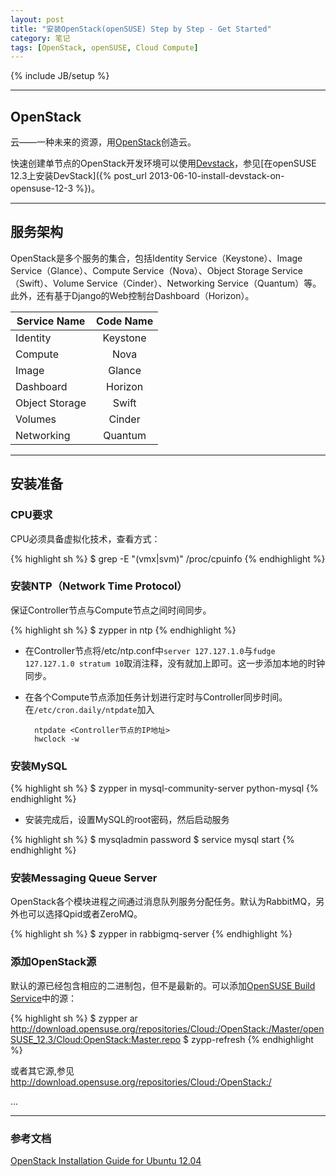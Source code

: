 ```yaml
---
layout: post
title: "安装OpenStack(openSUSE) Step by Step - Get Started"
category: 笔记
tags: [OpenStack, openSUSE, Cloud Compute]
---
```

{% include JB/setup %}

---

## OpenStack

云——一种未来的资源，用[OpenStack][]创造云。

快速创建单节点的OpenStack开发环境可以使用[Devstack][]，参见[在openSUSE 12.3上安装DevStack]({% post_url 2013-06-10-install-devstack-on-opensuse-12-3 %})。

---

## 服务架构

OpenStack是多个服务的集合，包括Identity Service（Keystone）、Image Service（Glance）、Compute Service（Nova）、Object Storage Service（Swift）、Volume Service（Cinder）、Networking Service（Quantum）等。此外，还有基于Django的Web控制台Dashboard（Horizon）。

Service Name | Code Name
-----------|:-----------:
Identity | Keystone
Compute | Nova
Image | Glance
Dashboard | Horizon
Object Storage | Swift
Volumes | Cinder
Networking | Quantum


---

## 安装准备

### CPU要求

CPU必须具备虚拟化技术，查看方式：

{% highlight sh %}
$ grep -E "(vmx|svm)" /proc/cpuinfo
{% endhighlight %}

### 安装NTP（Network Time Protocol）

保证Controller节点与Compute节点之间时间同步。

{% highlight sh %}
$ zypper in ntp
{% endhighlight %}

- 在Controller节点将/etc/ntp.conf中`server 127.127.1.0`与`fudge 127.127.1.0 stratum 10`取消注释，没有就加上即可。这一步添加本地的时钟同步。

- 在各个Compute节点添加任务计划进行定时与Controller同步时间。在`/etc/cron.daily/ntpdate`加入

		ntpdate <Controller节点的IP地址>
		hwclock -w

### 安装MySQL

{% highlight sh %}
$ zypper in mysql-community-server python-mysql
{% endhighlight %}

- 安装完成后，设置MySQL的root密码，然后启动服务

{% highlight sh %}
$ mysqladmin password <new password>
$ service mysql start
{% endhighlight %}

### 安装Messaging Queue Server

OpenStack各个模块进程之间通过消息队列服务分配任务。默认为RabbitMQ，另外也可以选择Qpid或者ZeroMQ。

{% highlight sh %}
$ zypper in rabbigmq-server
{% endhighlight %}

### 添加OpenStack源

默认的源已经包含相应的二进制包，但不是最新的。可以添加[OpenSUSE Build Service][]中的源：

{% highlight sh %}
$ zypper ar http://download.opensuse.org/repositories/Cloud:/OpenStack:/Master/openSUSE_12.3/Cloud:OpenStack:Master.repo
$ zypp-refresh
{% endhighlight %}

或者其它源,参见<http://download.opensuse.org/repositories/Cloud:/OpenStack:/>

...

---

### 参考文档

[OpenStack Installation Guide for Ubuntu 12.04][]



[OpenStack]: http://openstack.org
[Devstack]: http://devstack.org
[OpenSUSE Build Service]: https://build.opensuse.org/project/show?project=Cloud%3AOpenStack
[OpenStack Installation Guide for Ubuntu 12.04]: http://docs.openstack.org/grizzly/openstack-compute/install/apt/content/
